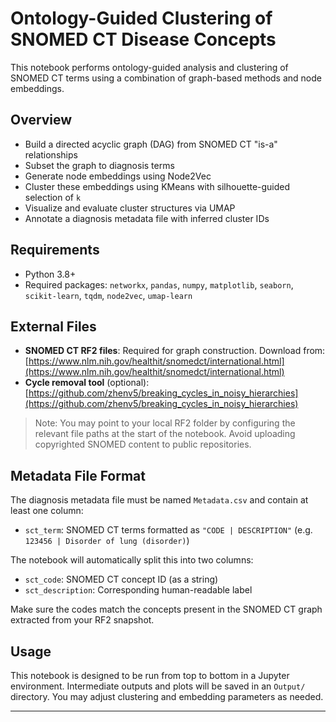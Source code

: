 # Ontology-Guided Clustering of SNOMED CT Disease Concepts
This notebook performs ontology-guided analysis and clustering of SNOMED CT terms using a combination of graph-based methods and node embeddings.

## Overview
- Build a directed acyclic graph (DAG) from SNOMED CT "is-a" relationships
- Subset the graph to diagnosis terms
- Generate node embeddings using Node2Vec
- Cluster these embeddings using KMeans with silhouette-guided selection of `k`
- Visualize and evaluate cluster structures via UMAP
- Annotate a diagnosis metadata file with inferred cluster IDs

## Requirements
- Python 3.8+
- Required packages: `networkx`, `pandas`, `numpy`, `matplotlib`, `seaborn`, `scikit-learn`, `tqdm`, `node2vec`, `umap-learn`

## External Files
- **SNOMED CT RF2 files**: Required for graph construction. Download from:
  [https://www.nlm.nih.gov/healthit/snomedct/international.html](https://www.nlm.nih.gov/healthit/snomedct/international.html)
- **Cycle removal tool** (optional): 
  [https://github.com/zhenv5/breaking_cycles_in_noisy_hierarchies](https://github.com/zhenv5/breaking_cycles_in_noisy_hierarchies)

> Note: You may point to your local RF2 folder by configuring the relevant file paths at the start of the notebook. Avoid uploading copyrighted SNOMED content to public repositories.

## Metadata File Format
The diagnosis metadata file must be named `Metadata.csv` and contain at least one column:

- `sct_term`: SNOMED CT terms formatted as `"CODE | DESCRIPTION"` (e.g. `123456 | Disorder of lung (disorder)`)

The notebook will automatically split this into two columns:

- `sct_code`: SNOMED CT concept ID (as a string)
- `sct_description`: Corresponding human-readable label

Make sure the codes match the concepts present in the SNOMED CT graph extracted from your RF2 snapshot.

## Usage
This notebook is designed to be run from top to bottom in a Jupyter environment. Intermediate outputs and plots will be saved in an `Output/` directory. You may adjust clustering and embedding parameters as needed.

---
